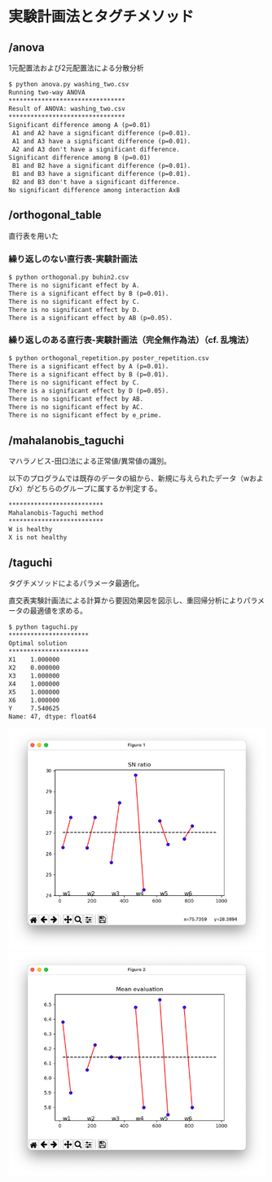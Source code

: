 # 実験計画法とタグチメソッド

## /anova
1元配置法および2元配置法による分散分析

```
$ python anova.py washing_two.csv
Running two-way ANOVA
********************************
Result of ANOVA: washing_two.csv
********************************
Significant difference among A (p=0.01)
 A1 and A2 have a significant difference (p=0.01).
 A1 and A3 have a significant difference (p=0.01).
 A2 and A3 don't have a significant difference.
Significant difference among B (p=0.01)
 B1 and B2 have a significant difference (p=0.01).
 B1 and B3 have a significant difference (p=0.01).
 B2 and B3 don't have a significant difference.
No significant difference among interaction AxB
```


## /orthogonal_table
直行表を用いた

### 繰り返しのない直行表-実験計画法
```
$ python orthogonal.py buhin2.csv
There is no significant effect by A.
There is a significant effect by B (p=0.01).
There is no significant effect by C.
There is no significant effect by D.
There is a significant effect by AB (p=0.05).
```
### 繰り返しのある直行表-実験計画法（完全無作為法）（cf. 乱塊法）
```
$ python orthogonal_repetition.py poster_repetition.csv
There is a significant effect by A (p=0.01).
There is a significant effect by B (p=0.01).
There is no significant effect by C.
There is a significant effect by D (p=0.05).
There is no significant effect by AB.
There is no significant effect by AC.
There is no significant effect by e_prime.

```

## /mahalanobis_taguchi
マハラノビス-田口法による正常値/異常値の識別。

以下のプログラムでは既存のデータの組から、新規に与えられたデータ（wおよびx）がどちらのグループに属するか判定する。

```
**************************
Mahalanobis-Taguchi method
**************************
W is healthy
X is not healthy
```


## /taguchi
タグチメソッドによるパラメータ最適化。

直交表実験計画法による計算から要因効果図を図示し、重回帰分析によりパラメータの最適値を求める。
```
$ python taguchi.py
**********************
Optimal solution
**********************
X1    1.000000
X2    0.000000
X3    1.000000
X4    1.000000
X5    1.000000
X6    1.000000
Y     7.540625
Name: 47, dtype: float64
```
![](image/sn.png)
![](image/eval.png)
